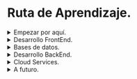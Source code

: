 # Ruta de Aprendizaje.


<details>
  <summary> Empezar por aquí.</summary>

- [X] VSCode.
- [ ] GIT.
- [ ] GitHub.
- [ ] GitHub Actions.
- [ ] Markdown.
- [ ] Hosting Web.
- [ ] TypeScript.
- [ ] Performance Web.
</details>

<details>
  <summary>Desarrollo FrontEnd.</summary>

- [ ] HTML.
- [ ] CSS.
- [ ] Tailwiind CSS.
- [ ] JS.
- [ ] HTMX.
- [ ] Vite.
- [ ] ReactJS.
- [ ] Shadcn.
- [ ] NextJS.


</details>

<details>
  <summary> Bases de datos.</summary>

- [ ]  MySQL Server.
- [ ]  PostgreSQL.
- [ ]  MongoDB.
</details>

<details>
  <summary>Desarrollo BackEnd.</summary>

- [ ] Comandos Básicos Linux.
- [ ] Bash Scripting.
- [ ] Docker.
- [ ] Arquitectura de Software.
- [ ] Clean Code.
- [ ] Principios Solid.
- [ ] Protocolos SSH Y HTML.
- [ ] NodeJS.
- [ ] Formato JSON.
- [ ] APIs REST.
- [ ] APIs TRPC.
- [ ] Bruno Rest Client.
- [ ] ExpressJS.
- [ ] TypeORM.
- [ ] React Testing Library.
- [ ] Testing Jest.
- [ ] Kubernetes.
- [ ] NestJS.
- [ ] Patrón BFF.

</details>

<details>
  <summary>Cloud Services.</summary>

- [ ] Cloud Databases.
- [ ] Object Storages.
- [ ] AWS Lambda.
- [ ] AWS S3.
- [ ] AWS CloudFront.
- [ ] Azure OpenAI.
- [ ] Azure DialogFlow.

      
Infrastructure as a Service (IaaS).
- [ ] AWC EC2.
      
Platform as a Service (PaaS).
- [ ] Azure App Services.
</details>

<details>
  <summary>A futuro.</summary>

- [ ] Consola Powershell.
- [ ] Postman.
- [ ] Supabase.
- [ ] Python.
- [ ] Django.
- [ ] Java.
- [ ] Springboot.
- [ ] Azure Virtual Machines.
- [ ] Google Cloud Compute Engine.
- [ ] BitBucket Pipeline.
- [ ] ChakraUI.

</details>


